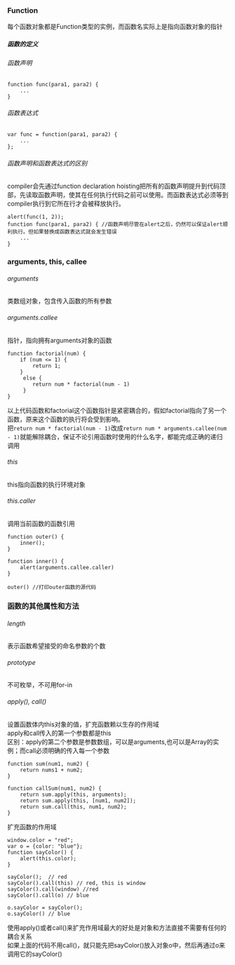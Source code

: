 ### Function  
每个函数对象都是Function类型的实例，而函数名实际上是指向函数对象的指针    
##### 函数的定义  
###### 函数声明  
```  
function func(para1, para2) {
	...
}  
```  
###### 函数表达式  
```  
var func = function(para1, para2) {
	...
};
```   
###### 函数声明和函数表达式的区别  
compiler会先通过function declaration hoisting把所有的函数声明提升到代码顶部，先读取函数声明，使其在任何执行代码之前可以使用。而函数表达式必须等到compiler执行到它所在行才会被释放执行。     
```   
alert(func(1, 2));
function func(para1, para2) { //函数声明尽管在alert之后，仍然可以保证alert顺利执行。但如果替换成函数表达式就会发生错误 
	...
}
```   

### arguments, this, callee   
###### arguments   
类数组对象，包含传入函数的所有参数   
###### arguments.callee  
指针，指向拥有arguments对象的函数
```   
function factorial(num) {
	if (num <= 1) {
		return 1;
	}
	 else {
	 	return num * factorial(num - 1)
	 }
}
```   
以上代码函数和factorial这个函数指针是紧密耦合的，假如factorial指向了另一个函数，原来这个函数的执行将会受到影响。   
把```return num * factorial(num - 1)```改成```return num * arguments.callee(num - 1)```就能解除耦合，保证不论引用函数时使用的什么名字，都能完成正确的递归调用  
###### this   
this指向函数的执行环境对象   
###### this.caller   
调用当前函数的函数引用  
```   
function outer() {
	inner();
}

function inner() {
	alert(arguments.callee.caller) 
}

outer() //打印outer函数的源代码  
```   
### 函数的其他属性和方法  
###### length  
表示函数希望接受的命名参数的个数  
###### prototype   
不可枚举，不可用for-in  
###### apply(), call()  
设置函数体内this对象的值，扩充函数赖以生存的作用域  
apply和call传入的第一个参数都是this  
区别：apply的第二个参数是参数数组，可以是arguments,也可以是Array的实例；而call必须明确的传入每一个参数   
```   
function sum(num1, num2) {
	return nums1 + num2;
}

function callSum(num1, num2) {
	return sum.apply(this, arguments);
	return sum.apply(this, [num1, num2]);
	return sum.call(this, num1, num2);
}
```   
扩充函数的作用域   
```   
window.color = "red";
var o = {color: "blue"};
function sayColor() {
	alert(this.color);
}

sayColor();  // red
sayColor().call(this) // red, this is window
sayColor().call(window) //red
sayColor().call(o) // blue

o.sayColor = sayColor();
o.sayColor() // blue
```   
使用apply()或者call()来扩充作用域最大的好处是对象和方法直接不需要有任何的耦合关系   
如果上面的代码不用call()，就只能先把sayColor()放入对象o中，然后再通过o来调用它的sayColor()   